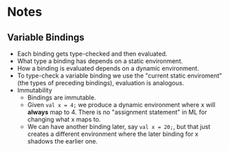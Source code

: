 # Notes

## Variable Bindings
* Each binding gets type-checked and then evaluated.
* What type a binding has depends on a static environment.
* How a binding is evaluated depends on a dynamic environment.
* To type-check a variable binding we use the "current static enviroment" (the types of preceding bindings), evaluation is analogous.
* Immutability
    * Bindings are immutable.
    * Given `val x = 4;` we produce a dynamic environment where x will **always** map to 4. There is no "assignment statement" in ML for changing what x maps to.
    * We can have another binding later, say `val x = 20;`, but that just creates a different environment where the later binding for x shadows the earlier one. 